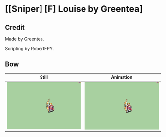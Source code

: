 # [\[Sniper\] \[F\] Louise by Greentea]

## Credit

Made by Greentea.

Scripting by RobertFPY.
	
## Bow

| Still | Animation |
| :---: | :-------: |
| ![Bow still](./Bow_000.png) | ![Bow animation](./Bow.gif) |
